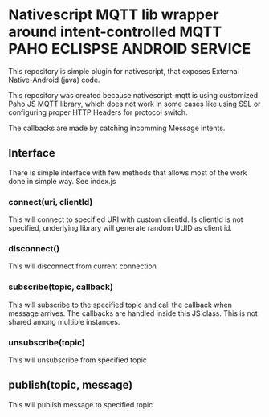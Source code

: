 # Nativescript MQTT lib wrapper around intent-controlled MQTT PAHO ECLISPSE ANDROID SERVICE

This repository is simple plugin for nativescript, that exposes External Native-Android (java) code.

This repository was created because nativescript-mqtt is using customized Paho JS MQTT library, which does not work in 
some cases like using SSL or configuring proper HTTP Headers for protocol switch.

The callbacks are made by catching incomming Message intents.

## Interface

There is simple interface with few methods that allows most of the work done in simple way.
See index.js

### connect(uri, clientId)

This will connect to specified URI with custom clientId. Is clientId is not specified, underlying library will 
generate random UUID as client id.

### disconnect()

This will disconnect from current connection

### subscribe(topic, callback)

This will subscribe to the specified topic and call the callback when message arrives.
The callbacks are handled inside this JS class. This is not shared among multiple instances.

### unsubscribe(topic)

This will unsubscribe from specified topic

## publish(topic, message)

This will publish message to specified topic
